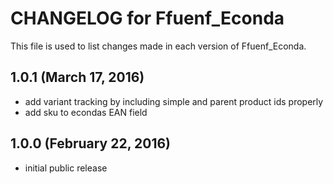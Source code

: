 # CHANGELOG for Ffuenf_Econda

This file is used to list changes made in each version of Ffuenf_Econda.

## 1.0.1 (March 17, 2016)

* add variant tracking by including simple and parent product ids properly
* add sku to econdas EAN field

## 1.0.0 (February 22, 2016)

* initial public release
